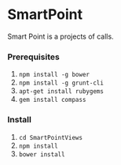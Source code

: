 SmartPoint
=========

Smart Point is a projects of calls.

### Prerequisites

1. `npm install -g bower`
2. `npm install -g grunt-cli`
3. `apt-get install rubygems`
4. `gem install compass`

### Install

1. `cd SmartPointViews`
2. `npm install`
3. `bower install`
